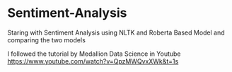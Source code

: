 # Sentiment-Analysis
Staring with Sentiment Analysis using NLTK and Roberta Based Model and comparing the two models

I followed the tutorial by Medallion Data Science in Youtube
https://www.youtube.com/watch?v=QpzMWQvxXWk&t=1s

